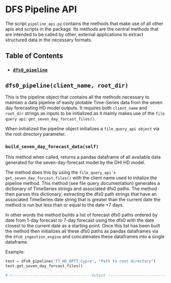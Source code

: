 # DFS Pipeline API
The script `pipeline_api.py` contains the methods that make use of all other apis and scripts in the package. Its methods are the central methods that are intended to be called by other, external applications to extract structured data in the necessary formats.

## Table of Contents
* ### [`dfs0_pipeline`](placeholder)


## `dfs0_pipeline(client_name, root_dir)`
This is the pipeline object that contains all the methods necessary to maintain a data pipeline of easily plotable Time-Series data from the seven day forecasting HD model outputs. It requires both `client_name` and `root_dir` strings as inputs to be initialized as it mainly makes use of the `file query api`: `get_seven_day_forcast_files()`.

When initialized the pipeline object initializes a `file_query_api object` via the root directory parameter.

### `build_seven_day_forecast_data(self)`
This method when called, returns a pandas dataframe of all available data generated for the seven-day-forecast model by the DHI HD model.

The method does this by using the `file_query_api's get_seven_day_forcast_files()` with the client name used to initalize the pipeline method. This method (see file query documentation) generates a dictionary of TimeSeries strings and associated dfs0 paths. The method then parses this dictionary; extracting the dfs0 path strings that have an associated TimeSeries date string that is greater than the current date the method is run but less than or equal to the date +7 days.

In other words the method builds a list of forecast dfs0 paths ordered by date from 1-day forecast to 7-day forecast using the dfs0 with the date closest to the current date as a starting point. Once this list has been built the method then initializes all these dfs0 paths as pandas dataframes via the `dfs0_ingestion_engine` and concatenates these dataframes into a single dataframe.  

Example:
```python
test = dfs0_pipeline('TT_HD_BPTT_Cypre', "Path to root directory")
test.get_seven_day_forcast_files()

# <-----------------------------------Output----------------------------------->

```
